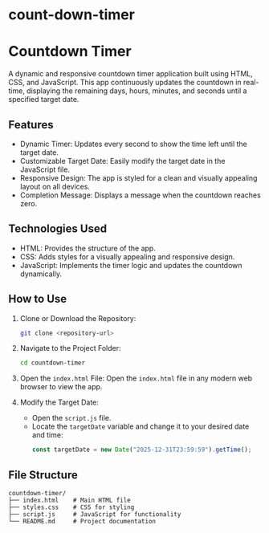 # count-down-timer

# Countdown Timer

A dynamic and responsive countdown timer application built using HTML, CSS, and JavaScript. This app continuously updates the countdown in real-time, displaying the remaining days, hours, minutes, and seconds until a specified target date.

## Features

- Dynamic Timer: Updates every second to show the time left until the target date.
- Customizable Target Date: Easily modify the target date in the JavaScript file.
- Responsive Design: The app is styled for a clean and visually appealing layout on all devices.
- Completion Message: Displays a message when the countdown reaches zero.

## Technologies Used

- HTML: Provides the structure of the app.
- CSS: Adds styles for a visually appealing and responsive design.
- JavaScript: Implements the timer logic and updates the countdown dynamically.

## How to Use

1. Clone or Download the Repository:
   ```bash
   git clone <repository-url>
   ```

2. Navigate to the Project Folder:
   ```bash
   cd countdown-timer
   ```

3. Open the `index.html` File:
   Open the `index.html` file in any modern web browser to view the app.

4. Modify the Target Date:
   - Open the `script.js` file.
   - Locate the `targetDate` variable and change it to your desired date and time:
     ```javascript
     const targetDate = new Date("2025-12-31T23:59:59").getTime();
     ```

## File Structure

```
countdown-timer/
├── index.html    # Main HTML file
├── styles.css    # CSS for styling
├── script.js     # JavaScript for functionality
└── README.md     # Project documentation
```